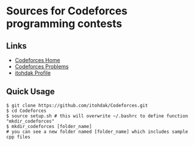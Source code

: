 # Sources for Codeforces programming contests
## Links
- [Codeforces Home](https://codeforces.com/ "Codeforces Home")
- [Codeforces Problems](https://yang33-kassa.jp/Codeforces-Problems/?user=itohdak "Codeforces Problems")
- [itohdak Profile](https://codeforces.com/profile/itohdak "itohdak Profile")

## Quick Usage
```
$ git clone https://github.com/itohdak/Codeforces.git
$ cd Codeforces
$ source setup.sh # this will overwrite ~/.bashrc to define function "mkdir_codeforces"
$ mkdir_codeforces [folder_name]
# you can see a new folder named [folder_name] which includes sample cpp files
```